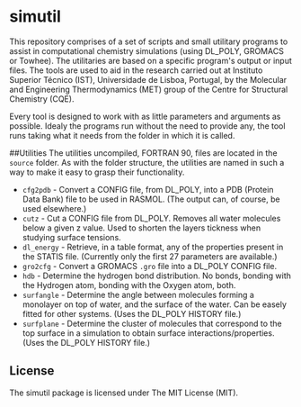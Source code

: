simutil
=======

This repository comprises of a set of scripts and small utilitary programs to assist in computational chemistry simulations (using DL_POLY, GROMACS or Towhee). The utilitaries are based on a specific program's output or input files. The tools are used to aid in the research carried out at Instituto Superior Técnico (IST), Universidade de Lisboa, Portugal, by the Molecular and Engineering Thermodynamics (MET) group of the Centre for Structural Chemistry (CQE).

Every tool is designed to work with as little parameters and arguments as possible. Idealy the programs run without the need to provide any, the tool runs taking what it needs from the folder in which it is called.

##Utilities
The utilities uncompiled, FORTRAN 90, files are located in the ```source``` folder. As with the folder structure, the utilities are named in such a way to make it easy to grasp their functionality.

* ```cfg2pdb``` - Convert a CONFIG file, from DL_POLY, into a PDB (Protein Data Bank) file to be used in RASMOL. (The output can, of course, be used elsewhere.)
* ```cutz``` - Cut a CONFIG file from DL_POLY. Removes all water molecules below a given z value. Used to shorten the layers tickness when studying surface tensions.
* ```dl_energy``` - Retrieve, in a table format, any of the properties present in the STATIS file. (Currently only the first 27 parameters are available.)
* ```gro2cfg``` - Convert a GROMACS ```.gro``` file into a DL_POLY CONFIG file.
* ```hdb``` - Determine the hydrogen bond distribution. No bonds, bonding with the Hydrogen atom, bonding with the Oxygen atom, both.
* ```surfangle``` - Determine the angle between molecules forming a monolayer on top of water, and the surface of the water. Can be easely fitted for other systems. (Uses the DL_POLY HISTORY file.)
* ```surfplane``` - Determine the cluster of molecules that correspond to the top surface in a simulation to obtain surface interactions/properties. (Uses the DL_POLY HISTORY file.)

## License
The simutil package is licensed under The MIT License (MIT).